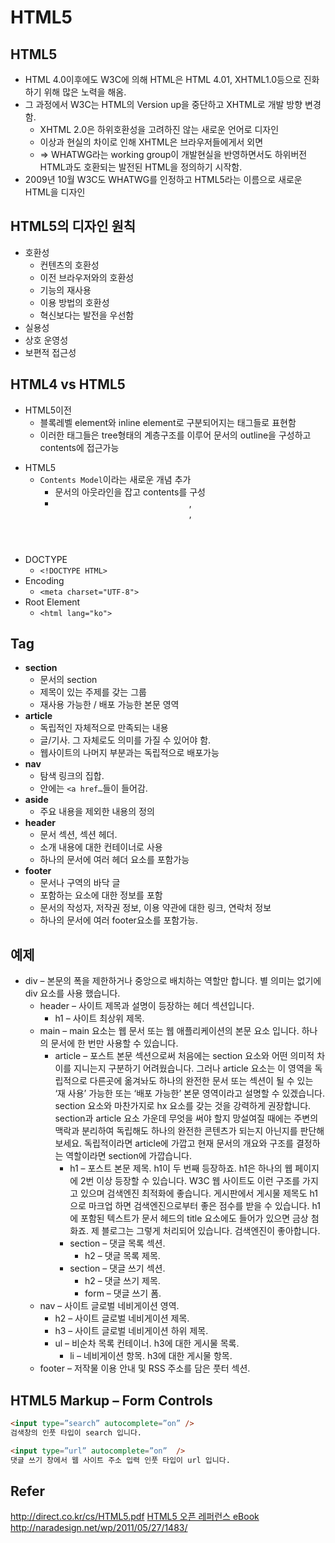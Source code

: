 # HTML5

## HTML5
- HTML 4.0이후에도 W3C에 의해 HTML은 HTML 4.01, XHTML1.0등으로 진화하기 위해 많은 노력을 해옴.
- 그 과정에서 W3C는 HTML의 Version up을 중단하고 XHTML로 개발 방향 변경함.
    - XHTML 2.0은 하위호환성을 고려하진 않는 새로운 언어로 디자인
    - 이상과 현실의 차이로 인해 XHTML은 브라우저들에게서 외면
    - => WHATWG라는 working group이 개발현실을 반영하면서도 하위버전 HTML과도 호환되는 발전된 HTML을 정의하기 시작함.
- 2009년 10월 W3C도 WHATWG를 인정하고 HTML5라는 이름으로 새로운 HTML을 디자인

## HTML5의 디자인 원칙
- 호환성
    + 컨텐츠의 호환성
    + 이전 브라우저와의 호환성
    + 기능의 재사용
    + 이용 방법의 호환성
    + 혁신보다는 발전을 우선함
- 실용성
- 상호 운영성
- 보편적 접근성

## HTML4 vs HTML5
- HTML5이전
    + 블록레벨 element와 inline element로 구분되어지는 태그들로 표현함
    + 이러한 태그들은 tree형태의 계층구조를 이루어 문서의 outline을 구성하고 contents에 접근가능
+ HTML5
    + `Contents Model`이라는 새로운 개념 추가
        * 문서의 아웃라인을 잡고 contents를 구성
        * <header>, <footer>, <article>
- DOCTYPE
    + `<!DOCTYPE HTML>`
- Encoding
    + `<meta charset="UTF-8">`
- Root Element
    + `<html lang="ko">`

## Tag
- **section**
    - 문서의 section
    - 제목이 있는 주제를 갖는 그룹
    - 재사용 가능한 / 배포 가능한 본문 영역
- **article**
    - 독립적인 자체적으로 만족되는 내용
    - 글/기사. 그 자체로도 의미를 가질 수 있어야 함.
    - 웹사이트의 나머지 부분과는 독립적으로 배포가능
- **nav**
    - 탐색 링크의 집합.
    - 안에는 `<a href…`들이 들어감.
- **aside**
    - 주요 내용을 제외한 내용의 정의
- **header**
    - 문서 섹션, 섹션 헤더.
    - 소개 내용에 대한 컨테이너로 사용
    - 하나의 문서에 여러 헤더 요소를 포함가능
- **footer**
    - 문서나 구역의 바닥 글
    - 포함하는 요소에 대한 정보를 포함
    - 문서의 작성자, 저작권 정보, 이용 약관에 대한 링크, 연락처 정보
    - 하나의 문서에 여러 footer요소를 포함가능.

## 예제
- div – 본문의 폭을 제한하거나 중앙으로 배치하는 역할만 합니다. 별 의미는 없기에 div 요소를 사용 했습니다.
    - header – 사이트 제목과 설명이 등장하는 헤더 섹션입니다.
        - h1 – 사이트 최상위 제목.
    - main – main 요소는 웹 문서 또는 웹 애플리케이션의 본문 요소 입니다. 하나의 문서에 한 번만 사용할 수 있습니다.
        - article – 포스트 본문 섹션으로써 처음에는 section 요소와 어떤 의미적 차이를 지니는지 구분하기 어려웠습니다. 그러나 article 요소는 이 영역을 독립적으로 다른곳에 옮겨놔도 하나의 완전한 문서 또는 섹션이 될 수 있는 ‘재 사용’ 가능한 또는 ‘배포 가능한’ 본문 영역이라고 설명할 수 있겠습니다. section 요소와 마찬가지로 hx 요소를 갖는 것을 강력하게 권장합니다. section과 article 요소 가운데 무엇을 써야 할지 망설여질 때에는 주변의 맥락과 분리하여 독립해도 하나의 완전한 콘텐츠가 되는지 아닌지를 판단해 보세요. 독립적이라면 article에 가깝고 현재 문서의 개요와 구조를 결정하는 역할이라면 section에 가깝습니다.
            - h1 – 포스트 본문 제목. h1이 두 번째 등장하죠. h1은 하나의 웹 페이지에 2번 이상 등장할 수 있습니다. W3C 웹 사이트도 이런 구조를 가지고 있으며 검색엔진 최적화에 좋습니다. 게시판에서 게시물 제목도 h1으로 마크업 하면 검색엔진으로부터 좋은 점수를 받을 수 있습니다. h1에 포함된 텍스트가 문서 헤드의 title 요소에도 들어가 있으면 금상 첨화죠. 제 블로그는 그렇게 처리되어 있습니다. 검색엔진이 좋아합니다.
            - section – 댓글 목록 섹션.
                - h2 – 댓글 목록 제목.
            - section – 댓글 쓰기 섹션.
                - h2 – 댓글 쓰기 제목.
                - form – 댓글 쓰기 폼.
    - nav – 사이트 글로벌 네비게이션 영역.
        - h2 – 사이트 글로벌 네비게이션 제목.
        - h3 – 사이트 글로벌 네비게이션 하위 제목.
        - ul – 비순차 목록 컨테이너. h3에 대한 게시물 목록.
            - li – 네비게이션 항목. h3에 대한 게시물 항목.
    - footer – 저작물 이용 안내 및 RSS 주소를 담은 풋터 섹션.

## HTML5 Markup – Form Controls
```html
<input type=”search” autocomplete=”on” />
검색창의 인풋 타입이 search 입니다.

<input type=”url” autocomplete=”on”  />
댓글 쓰기 창에서 웹 사이트 주소 입력 인풋 타입이 url 입니다.
```

## Refer
http://direct.co.kr/cs/HTML5.pdf
[HTML5 오픈 레퍼런스 eBook](http://www.clearboth.org/html5ref_ebook/)
http://naradesign.net/wp/2011/05/27/1483/
